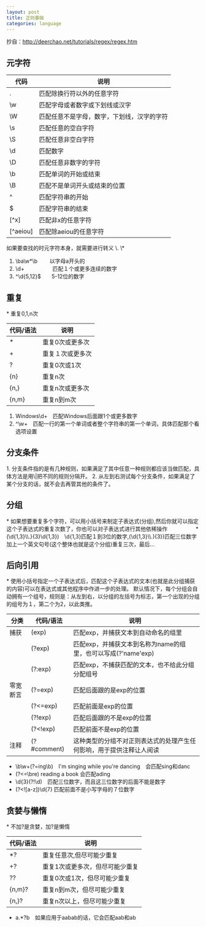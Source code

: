 ```yaml
---
layout: post
title: 正则基础
categories: language
---
```







抄自：http://deerchao.net/tutorials/regex/regex.htm

<h2 id="metaChar">元字符</h2>

|代码|说明|
|---|---|
|.|匹配除换行符以外的任意字符|
|\w|匹配字母或者数字或下划线或汉字|
|\W|匹配任意不是字母，数字，下划线，汉字的字符|
|\s|匹配任意的空白字符|
|\S|匹配任意非空白字符|
|\d|匹配数字|
|\D|匹配任意非数字的字符|
|\b|匹配单词的开始或结束|
|\B|匹配不是单词开头或结束的位置|
|^|匹配字符串的开始|
|$|匹配字符串的结束|
|[^x]|匹配非x的任意字符|
|[^aeiou]|匹配除aeiou的任意字符|

如果要查找的时元字符本身，就需要进行转义 \\. \\*

1.  \ba\w*\b 　　以字母a开头的
2.  \d+ 　　　　　匹配１个或更多连续的数字
3.  ^\d{5,12}$　　5-12位的数字

<h2 id="count">重复</h2>
*   重复0,1,n次

|代码/语法|说明|
|--|--|
|\*|重复0次或更多次|
|+|重复１次或更多次|
|?|重复0次或1次|
|{n}|重复n次|
|{n,}|重复n次或更多次|
|{n,m}|重复n到m次|

1.  Windows\d+　匹配Windows后面跟1个或更多数字
2.  ^\w+　匹配一行的第一个单词或者整个字符串的第一个单词，具体匹配那个看选项设置　　

<h2 id="branch">分支条件</h2>
1.  分支条件指的是有几种规则，如果满足了其中任意一种规则都应该当做匹配，具体方法是用\|把不同的规则分隔开。
2.  从左到右测试每个分支条件，如果满足了某个分支的话，就不会去再管其他的条件了。

<h2 id="group">分组</h2>
*   如果想要重复多个字符，可以用小括号来制定子表达式(分组),然后你就可以指定这个子表达式的重复次数了，你也可以对子表达式进行其他依稀操作　　　　　
*   (\d{1,3}\\.}{3}\d{1,3})　\d{1,3}匹配１到3位的数字,(\d{1,3}\\.){3})匹配三位数字加上一个英文句号(这个整体也就是这个分组)重复三次，最后...

<h2 id="backwardReference">后向引用</h2>
*  使用小括号指定一个子表达式后，匹配这个子表达式的文本(也就是此分组捕获的内容)可以在表达式或其他程序中作进一步的处理。
    默认情况下，每个分组会自动拥有一个组号，规则是：从左到右，以分组的左括号为标志，第一个出现的分组的组号为１，第二个为2，以此类推。

|分类|代码/语法|说明|
|---|---|---|
|捕获|(exp)|匹配exp，并捕获文本到自动命名的组里|
| |(?<name>exp)|匹配exp，并捕获文本到名称为name的组里，也可以写成(?'name'exp)|
| |(?:exp)|匹配exp，不捕获匹配的文本，也不给此分组分配组号|
|零宽断言|(?=exp)|匹配后面跟的是exp的位置|
| |(?<=exp)|匹配前面是exp的位置|
| |(?!exp)|匹配后面跟的不是exp的位置|
| |(?\<!exp)|匹配前面不是exp的位置|
|注释|(?#comment)|这种类型的分组不对正则表达式的处理产生任何影响，用于提供注释让人阅读|

*   \b\w+(?=ing\b)　I'm singing while you're dancing　会匹配sing和danc
*   (?\<=\bre) reading a book 会匹配ading
*   \d{3}(?!\d)　匹配三位数字，而且这三位数字的后面不能是数字
*   (?\<![a-z])\d{7} 匹配前面不是小写字母的７位数字

<h2 id="greedyAndLazy">贪婪与懒惰</h2>
*   不加?是贪婪，加?是懒惰

|代码/语法|说明|
|--|--|
|\*?|重复任意次,但尽可能少重复|
|+?|重复1次或更多次，但尽可能少重复|
|??|重复0次或1次，但尽可能少重复|
|{n,m}?|重复n到m次，但尽可能少重复|
|{n,}?|重复n次以上，但尽可能少重复|

*   a.*?b　如果应用于aabab的话，它会匹配aab和ab